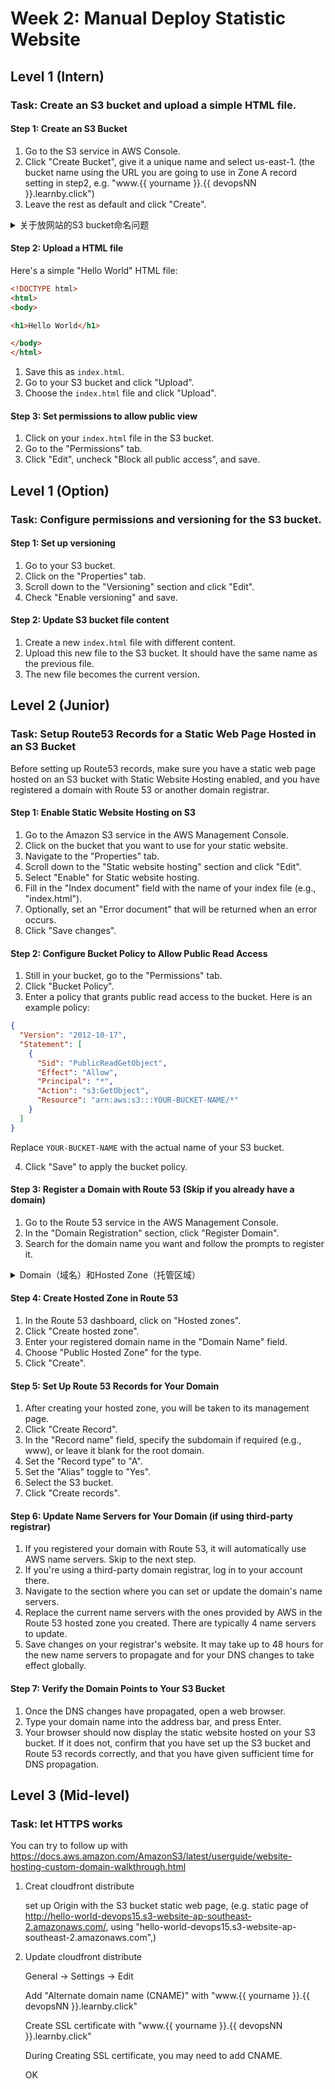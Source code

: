 # Week 2: Manual Deploy Statistic Website

## Level 1 (Intern)

### Task: Create an S3 bucket and upload a simple HTML file. 

#### Step 1: Create an S3 Bucket
1. Go to the S3 service in AWS Console.
2. Click "Create Bucket", give it a unique name and select us-east-1. (the bucket name using the URL you are going to use in Zone A record setting in step2, e.g. "www.{{ yourname }}.{{ devopsNN }}.learnby.click")
3. Leave the rest as default and click "Create".

<details>
  <summary>关于放网站的S3 bucket命名问题</summary>

存储桶名称与域名匹配：如果你希望通过自定义域名（例如，www.example.com）访问你的静态网站，那么你的 S3 存储桶名称应该与该域名完全匹配。这意味着你需要创建一个名为 www.example.com 的 S3 存储桶。存储桶名称必须是全局唯一的，并且遵循 DNS 命名约定。**并且不能是 IP 地址的格式**（例如，192.168.1.1）。

网站域名与 S3 存储桶名称需要完全匹配的原因主要是为了简化域名解析和访问过程。

DNS 解析：当你希望通过自定义域名（例如，www.example.com）访问 S3 上托管的静态网站时，S3 需要知道哪个存储桶与该域名相关联。通过让存储桶名称与域名匹配，AWS 可以直接将域名请求路由到正确的存储桶。

CNAME 记录：在使用自定义域名时，你通常需要在你的域名提供商处设置 CNAME 记录，将你的域名指向 S3 的网站终端节点。匹配的存储桶名称使得这个过程更加直接和无缝。

简化配置：匹配的名称减少了配置错误的可能性，因为它**消除了在域名和存储桶名称之间进行映射的需要**。

一致性和可读性：使用匹配的名称可以提高配置的一致性和可读性，特别是在管理多个域名和存储桶时。

通过确保存储桶名称与域名匹配，你可以更轻松地配置和管理静态网站托管，并确保用户能够通过预期的域名顺利访问网站。
</details>

#### Step 2: Upload a HTML file
Here's a simple "Hello World" HTML file: 
```html
<!DOCTYPE html>
<html>
<body>

<h1>Hello World</h1>

</body>
</html>
```
1. Save this as `index.html`.
2. Go to your S3 bucket and click "Upload".
3. Choose the `index.html` file and click "Upload".

#### Step 3: Set permissions to allow public view
1. Click on your `index.html` file in the S3 bucket.
2. Go to the "Permissions" tab.
3. Click "Edit", uncheck "Block all public access", and save.


## Level 1 (Option)
### Task: Configure permissions and versioning for the S3 bucket.

#### Step 1: Set up versioning
1. Go to your S3 bucket.
2. Click on the "Properties" tab.
3. Scroll down to the "Versioning" section and click "Edit".
4. Check "Enable versioning" and save.

#### Step 2: Update S3 bucket file content
1. Create a new `index.html` file with different content.
2. Upload this new file to the S3 bucket. It should have the same name as the previous file.
3. The new file becomes the current version.

## Level 2 (Junior)

### Task: Setup Route53 Records for a Static Web Page Hosted in an S3 Bucket

Before setting up Route53 records, make sure you have a static web page hosted on an S3 bucket with Static Website Hosting enabled, and you have registered a domain with Route 53 or another domain registrar.

#### Step 1: Enable Static Website Hosting on S3
1. Go to the Amazon S3 service in the AWS Management Console.
2. Click on the bucket that you want to use for your static website.
3. Navigate to the "Properties" tab.
4. Scroll down to the "Static website hosting" section and click "Edit".
5. Select "Enable" for Static website hosting.
6. Fill in the "Index document" field with the name of your index file (e.g., "index.html").
7. Optionally, set an "Error document" that will be returned when an error occurs.
8. Click "Save changes".

#### Step 2: Configure Bucket Policy to Allow Public Read Access
1. Still in your bucket, go to the "Permissions" tab.
2. Click "Bucket Policy".
3. Enter a policy that grants public read access to the bucket. Here is an example policy:

```json
{
  "Version": "2012-10-17",
  "Statement": [
    {
      "Sid": "PublicReadGetObject",
      "Effect": "Allow",
      "Principal": "*",
      "Action": "s3:GetObject",
      "Resource": "arn:aws:s3:::YOUR-BUCKET-NAME/*"
    }
  ]
}
```

Replace `YOUR-BUCKET-NAME` with the actual name of your S3 bucket.

4. Click "Save" to apply the bucket policy.

#### Step 3: Register a Domain with Route 53 (Skip if you already have a domain)
1. Go to the Route 53 service in the AWS Management Console.
2. In the "Domain Registration" section, click "Register Domain".
3. Search for the domain name you want and follow the prompts to register it.
<details>
  <summary>Domain（域名）和Hosted Zone（托管区域）</summary>


在 AWS Route 53 中，"domain" 和 "hosted zone" 是两个相关但不同的概念。理解它们的区别有助于更好地管理你的域名和 DNS 设置。

Domain（域名）：
域名是你在域名注册商（如 Google Domains、AWS Route 53 等）注册的唯一名称，例如 www.tunespire.com。
域名注册通常包括设置域名的注册信息和选择域名的 DNS 服务器。
Hosted Zone（托管区域）：
托管区域是一个容器，用于存储与特定域名相关的 DNS 记录集。
在 AWS Route 53 中，托管区域用于管理域名的 DNS 设置，例如 A record(redirect domain to IPv4 address)、CNAME 记录(redirect domain to ther domain)、MX(Mail Exchange Record,指定负责接收电子邮件的邮件服务器) 。AAAA 记录(同A record但是是IPv6), NS 记录（Name Server Record, 指定哪个 DNS 服务器是该域名的权威服务器）
托管区域可以是“公有”或“私有”的。公有托管区域用于管理互联网可访问的域名，而私有托管区域用于在 VPC 内部管理域名。
</br>
关系和使用：
当你在 AWS Route 53 中注册一个域名时，AWS 会自动为你创建一个对应的托管区域。
你可以在托管区域中添加和管理 DNS 记录，以控制域名的解析方式。例如，你可以添加 A 记录将 www.tunespire.com 指向某个 IP 地址，或添加 CNAME 记录将 app.tunespire.com 指向另一个域名。
托管区域的设置决定了用户在访问你的域名时，DNS 服务器如何将域名解析为 IP 地址或其他资源。
因此，托管区域在域名解析过程中扮演了关键角色，帮助你管理和配置域名的 DNS 记录，而域名本身则是你在互联网上的标识。
</details>


#### Step 4: Create Hosted Zone in Route 53
1. In the Route 53 dashboard, click on "Hosted zones".
2. Click "Create hosted zone".
3. Enter your registered domain name in the "Domain Name" field.
4. Choose "Public Hosted Zone" for the type.
5. Click "Create".

#### Step 5: Set Up Route 53 Records for Your Domain
1. After creating your hosted zone, you will be taken to its management page.
2. Click "Create Record".
3. In the "Record name" field, specify the subdomain if required (e.g., www), or leave it blank for the root domain.
4. Set the "Record type" to "A".
5. Set the "Alias" toggle to "Yes".
6. Select the S3 bucket.
7. Click "Create records".


#### Step 6: Update Name Servers for Your Domain (if using third-party registrar)
1. If you registered your domain with Route 53, it will automatically use AWS name servers. Skip to the next step.
2. If you're using a third-party domain registrar, log in to your account there.
3. Navigate to the section where you can set or update the domain's name servers.
4. Replace the current name servers with the ones provided by AWS in the Route 53 hosted zone you created. There are typically 4 name servers to update.
5. Save changes on your registrar's website. It may take up to 48 hours for the new name servers to propagate and for your DNS changes to take effect globally.


#### Step 7: Verify the Domain Points to Your S3 Bucket
1. Once the DNS changes have propagated, open a web browser.
2. Type your domain name into the address bar, and press Enter.
3. Your browser should now display the static website hosted on your S3 bucket. If it does not, confirm that you have set up the S3 bucket and Route 53 records correctly, and that you have given sufficient time for DNS propagation.

## Level 3 (Mid-level)
### Task: let HTTPS works

You can try to follow up with https://docs.aws.amazon.com/AmazonS3/latest/userguide/website-hosting-custom-domain-walkthrough.html

1. Creat cloudfront distribute

   set up Origin with the S3 bucket static web page, (e.g. static page of  http://hello-world-devops15.s3-website-ap-southeast-2.amazonaws.com/, using "hello-world-devops15.s3-website-ap-southeast-2.amazonaws.com",)

2. Update cloudfront distribute
    
   General -> Settings -> Edit 

   Add "Alternate domain name (CNAME)" with "www.{{ yourname }}.{{ devopsNN }}.learnby.click"

   Create SSL certificate with  "www.{{ yourname }}.{{ devopsNN }}.learnby.click"

   During Creating SSL certificate, you may need to add CNAME.

   OK
